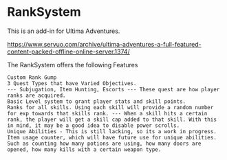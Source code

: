 # RankSystem



This is an add-in for Ultima Adventures.

https://www.servuo.com/archive/ultima-adventures-a-full-featured-content-packed-offline-online-server.1374/

The RankSystem offers the following Features

    Custom Rank Gump
    3 Quest Types that have Varied Objectives.
    --- Subjugation, Item Hunting, Escorts --- These quest are how player ranks are acquired.
    Basic Level system to grant player stats and skill points.
    Ranks for all skills. Using each skill will provide a random number for exp towards that skills rank. --- When a skill hits a certain rank, the player will get a skill cap added to that skill. With this in mind, it may be a good idea to disable power scrolls.
    Unique Abilities - This is still lacking, so its a work in progress.
    Item usage counter, which will have future use for unique abilities. Such as counting how many potions are using, how many doors are opened, how many kills with a certain weapon type.

